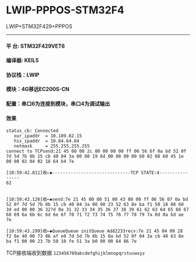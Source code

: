 <!--
 * @FileName: 
 * @Description: 
 * @Version: 
 * @Author: lzc
 * @Date: 2020-09-10 10:50:39
 * @LastEditors: lzc
 * @LastEditTime: 2020-09-10 11:06:40
-->
# LWIP-PPPOS-STM32F4
LWIP+STM32F429+PPPOS
***
#### 平  台: STM32F429VET6
#### 编译器: KEIL5
#### 协议栈：LWIP
#### 模块：4G移远EC200S-CN
#### 配置：串口6为连接到模块，串口4为调试输出
#### 效果
>
```
status_cb: Connected
   our_ipaddr  = 10.189.82.15
   his_ipaddr  = 10.64.64.64
   netmask     = 255.255.255.255
connect to TCPsend:21 45 00 00 2c 00 00 00 00 ff 06 56 6f 0a bd 52 0f 7d 5d 7b 8b 15 cb 40 04 3a 00 00 19 6d 00 00 00 00 60 02 08 60 45 1e 00 00 02 04 02 18 64 b4 7e 
```
```
[10:59:42.811]收←◆------------------------------TCP STATE:4----------------
62


[10:59:43.126]收←◆send:7e 21 45 00 00 51 00 43 00 00 ff 06 56 07 0a bd 52 0f 7d 5d 7b 8b 15 cb 40 04 3a 00 00 23 52 63 8e ba f1 50 18 08 60 3d ed 00 00 36 32?d 0a 31 32 33 34 35 36 37 38 39 61 62 63 64 65 66 67 68 69 6a 6b 6c 6d 6e 6f 70 71 72 73 74 75 76 77 78 79 7a 0d 0a bd ae 7e 

[10:59:43.299]收←◆QueueQueue initQueue Add2233recv:7e 21 45 04 00 28 f2 8e 40 00 73 06 af e0 7d 5d 7b 8b 15 0a bd 52 0f 04 3a cb 40 63 8e ba f1 00 00 23 7b 50 10 fe 51 3a b0 00 00 64 86 7e 
```

TCP接收端收到数据 `123456789abcdefghijklmnopqrstuvwxyz`